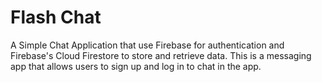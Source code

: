 # Flash Chat

A Simple Chat Application that use Firebase for authentication and Firebase's Cloud Firestore to store and retrieve data. This is a messaging app that allows users to sign up and log in to chat in the app.
